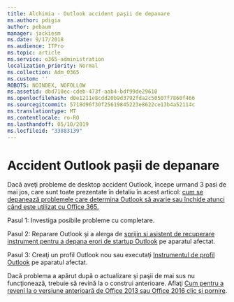 ```yaml
---
title: Alchimia - Outlook accident paşii de depanare
ms.author: pdigia
author: pebaum
manager: jackiesm
ms.date: 9/17/2018
ms.audience: ITPro
ms.topic: article
ms.service: o365-administration
localization_priority: Normal
ms.collection: Adm_O365
ms.custom: ''
ROBOTS: NOINDEX, NOFOLLOW
ms.assetid: dbd710ec-cdeb-473f-aab4-bdf99de29610
ms.openlocfilehash: d0e1211e8cdd20b9d3792fda2c50507f7860f466
ms.sourcegitcommit: 5718d96f30f25619845223e8622ce13b4a52114c
ms.translationtype: MT
ms.contentlocale: ro-RO
ms.lasthandoff: 05/10/2019
ms.locfileid: "33883139"
---
```

# <a name="outlook-crash-troubleshooting-steps"></a>Accident Outlook paşii de depanare

Dacă aveţi probleme de desktop accident Outlook, începe urmand 3 pasi de mai jos, care sunt toate prezentate în detaliu în acest articol: [cum se depanează problemele care determina Outlook să avarie sau închide atunci când este utilizat cu Office 365.](https://support.microsoft.com/help/2413813/how-to-troubleshoot-issues-that-cause-outlook-to-crash-or-hang-when-us)
  
Pasul 1: Investiga posibile probleme cu completare.
  
Pasul 2: Reparare Outlook şi a alerga de [sprijin si asistent de recuperare instrument pentru a depana erori de startup Outlook](https://aka.ms/SaRA-OutlookWontStart) pe aparatul afectat. 
  
Pasul 3: Creaţi un profil Outlook nou sau executaţi [Instrumentul de profil Outlook](https://aka.ms/SaRA-OutlookSetupProfile) pe aparatul afectat. 
  
Dacă problema a apărut după o actualizare şi paşii de mai sus nu funcţionează, trebuie să revină la o construi anterioare. Aflaţi [Cum pentru a reveni la o versiune anterioară de Office 2013 sau Office 2016 clic și pornire](https://support.microsoft.com/help/2770432).
  

